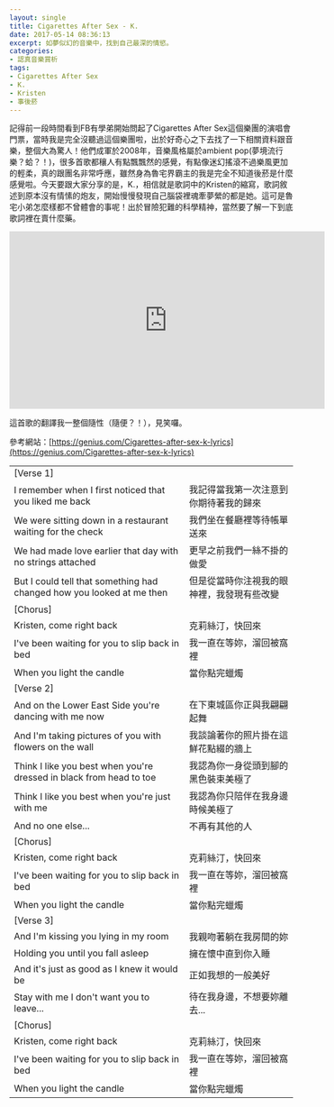 ```yaml
---
layout: single
title: Cigarettes After Sex - K.
date: 2017-05-14 08:36:13
excerpt: 如夢似幻的音樂中，找到自己最深的情慾。
categories:
- 認真音樂賞析
tags:
- Cigarettes After Sex
- K.
- Kristen
- 事後菸
---
```


記得前一段時間看到FB有學弟開始問起了Cigarettes After Sex這個樂團的演唱會門票，當時我是完全沒聽過這個樂團啦，出於好奇心之下去找了一下相關資料跟音樂，整個大為驚人！他們成軍於2008年，音樂風格屬於ambient pop(夢境流行樂？蛤？！)，很多首歌都穰人有點飄飄然的感覺，有點像迷幻搖滾不過樂風更加的輕柔，真的跟團名非常呼應，雖然身為魯宅界霸主的我是完全不知道後菸是什麼感覺啦。今天要跟大家分享的是，K.，相信就是歌詞中的Kristen的縮寫，歌詞敘述到原本沒有情愫的炮友，開始慢慢發現自己腦袋裡魂牽夢縈的都是她。這可是魯宅小弟怎麼樣都不曾體會的事呢！出於冒險犯難的科學精神，當然要了解一下到底歌詞裡在賣什麼藥。

<p style="text-align: center;"><iframe allowfullscreen="" class="" frameborder="0" height="315" src="https://www.youtube.com/embed/L4sbDxR22z4?wmode=transparent" width="560"></iframe></p>

這首歌的翻譯我一整個隨性（隨便？！），見笑囉。</p><p>參考網站：[https://genius.com/Cigarettes-after-sex-k-lyrics](https://genius.com/Cigarettes-after-sex-k-lyrics)

<table align="center" border="0" cellpadding="1" cellspacing="1">
		<tr>
			<td>[Verse 1]</td>
		</tr>
		<tr>
			<td>I remember when I first noticed that you liked me back</td>
			<td>我記得當我第一次注意到你期待著我的歸來</td>
		</tr>
		<tr>
			<td>We were sitting down in a restaurant waiting for the check</td>
			<td>我們坐在餐廳裡等待帳單送來</td>
		</tr>
		<tr>
			<td>We had made love earlier that day with no strings attached</td>
			<td>更早之前我們一絲不掛的做愛</td>
		</tr>
		<tr>
			<td>But I could tell that something had changed how you looked at me then</td>
			<td>但是從當時你注視我的眼神裡，我發現有些改變</td>
		</tr>
		<tr>
		</tr>
		<tr>
			<td>[Chorus]</td>
		</tr>
		<tr>
			<td>Kristen, come right back</td>
			<td>克莉絲汀，快回來</td>
		</tr>
		<tr>
			<td>I've been waiting for you to slip back in bed</td>
			<td>我一直在等妳，溜回被窩裡</td>
		</tr>
		<tr>
			<td>When you light the candle</td>
			<td>當你點完蠟燭</td>
		</tr>
		<tr>
		</tr>
		<tr>
			<td>[Verse 2]</td>
		</tr>
		<tr>
			<td>And on the Lower East Side you're dancing with me now</td>
			<td>在下東城區你正與我翩翩起舞</td>
		</tr>
		<tr>
			<td>And I'm taking pictures of you with flowers on the wall</td>
			<td>我談論著你的照片掛在這鮮花點綴的牆上</td>
		</tr>
		<tr>
			<td>Think I like you best when you're dressed in black from head to toe</td>
			<td>我認為你一身從頭到腳的黑色裝束美極了</td>
		</tr>
		<tr>
			<td>Think I like you best when you're just with me</td>
			<td>我認為你只陪伴在我身邊時候美極了</td>
		</tr>
		<tr>
			<td>And no one else...</td>
			<td>不再有其他的人</td>
		</tr>
		<tr>
		</tr>
		<tr>
			<td>[Chorus]</td>
		</tr>
		<tr>
			<td>Kristen, come right back</td>
			<td>克莉絲汀，快回來</td>
		</tr>
		<tr>
			<td>I've been waiting for you to slip back in bed</td>
			<td>我一直在等妳，溜回被窩裡</td>
		</tr>
		<tr>
			<td>When you light the candle</td>
			<td>當你點完蠟燭</td>
		</tr>
		<tr>
		</tr>
		<tr>
			<td>[Verse 3]</td>
		</tr>
		<tr>
			<td>And I'm kissing you lying in my room</td>
			<td>我親吻著躺在我房間的妳</td>
		</tr>
		<tr>
			<td>Holding you until you fall asleep</td>
			<td>擁在懷中直到你入睡</td>
		</tr>
		<tr>
			<td>And it's just as good as I knew it would be</td>
			<td>正如我想的一般美好</td>
		</tr>
		<tr>
			<td>Stay with me I don't want you to leave...</td>
			<td>待在我身邊，不想要妳離去...</td>
		</tr>
		<tr>
		</tr>
		<tr>
			<td>[Chorus]</td>
		</tr>
		<tr>
			<td>Kristen, come right back</td>
			<td>克莉絲汀，快回來</td>
		</tr>
		<tr>
			<td>I've been waiting for you to slip back in bed</td>
			<td>我一直在等妳，溜回被窩裡</td>
		</tr>
		<tr>
			<td>When you light the candle</td>
			<td>當你點完蠟燭</td>
		</tr>
</table>
